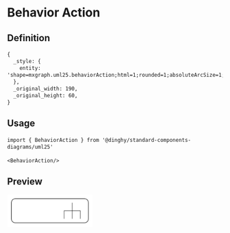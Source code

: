 # Behavior Action

## Definition

```
{
  _style: { 
    entity: 'shape=mxgraph.uml25.behaviorAction;html=1;rounded=1;absoluteArcSize=1;arcSize=10;align=left;spacingLeft=5;whiteSpace=wrap;',
  },
  _original_width: 190,
  _original_height: 60,
}
```

## Usage

```
import { BehaviorAction } from '@dinghy/standard-components-diagrams/uml25'

<BehaviorAction/>
```

## Preview

<img src="./behavior-action.png" width="200"/>
